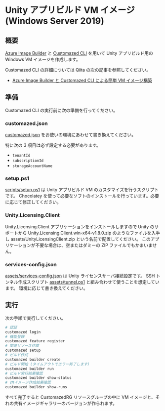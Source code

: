 # Unity アプリビルド VM イメージ (Windows Server 2019)

## 概要

[Azure Image Builder](https://docs.microsoft.com/ja-jp/azure/virtual-machines/image-builder-overview) と [Customazed CLI](https://github.com/yaegashi/customazed) を用いて Unity アプリビルド用の Windows VM イメージを作成します。

Customazed CLI の詳細については Qiita の次の記事を参照してください。

- [Azure Image Builder と Customazed CLI による簡単 VM イメージ構築](https://qiita.com/yaegashi/items/5216a9b37c2041b93a3a)

## 準備

Customazed CLI の実行前に次の準備を行ってください。

### customazed.json

[customazed.json](customazed.json) をお使いの環境にあわせて書き換えてください。

特に次の 3 項目は必ず設定する必要があります。

- `tenantId`
- `subscriptionId`
- `storageAccountName`

### setup.ps1

[scripts/setup.ps1](scripts/setup.ps1) は Unity アプリビルド VM のカスタマイズを行うスクリプトです。
Chocolatey を使って必要なソフトのインストールを行っています。必要に応じて修正してください。

### Unity.Licensing.Client

Unity.Licensing.Client アプリケーションをインストールしますので
Unity のサポートから Unity.Licensing.Client.win-x64-v1.8.0.zip のようなファイルを入手し
assets/UnityLicensingClient.zip という名前で配置してください。
このアプリケーションが不要な場合は、空またはダミーの ZIP ファイルでもかまいません。

### services-config.json

[assets/services-config.json](assets/services-config.json) は Unity ライセンスサーバ接続設定です。
SSH トンネル作成スクリプト [assets/tunnel.ps1](assets/tunnel.ps1) と組み合わせて使うことを想定しています。
環境に応じて書き換えてください。

## 実行

次の手順で実行してください。

```bash
# 認証
customazed login
# 機能登録
customazed feature register
# 関連リソース作成
customazed setup
# ビルド作成
customazed builder create
# ビルド開始 (タイムアウトでエラー終了します)
customazed builder run
# ビルド実行結果確認
customazed builder show-status
# VMイメージ作成結果確認
customazed builder show-runs
```

すべて完了すると CustomazedRG リソースグループの中に VM イメージと、それの共有イメージギャラリーのバージョンが作られます。
